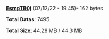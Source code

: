 [**EsmpTB0j**](/data/EsmpTB0j.txt) (07/12/22 - 19:45)- 162 bytes

**Total Datas**: 7495

**Total Size**: 44.28 MB / 44.3 MB